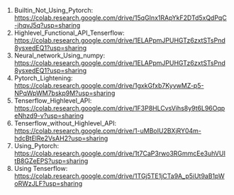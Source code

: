 1) Builtin_Not_Using_Pytorch: https://colab.research.google.com/drive/15qGInx1RApYkF2DTd5xQdPqC-jhqvJ5q?usp=sharing
2) Highlevel_Functional_API_Tenserflow: https://colab.research.google.com/drive/1ELAPpmJPUHGTz6zxtSTsPnd8ysxedEQ1?usp=sharing
3) Neural_network_Using_numpy: https://colab.research.google.com/drive/1ELAPpmJPUHGTz6zxtSTsPnd8ysxedEQ1?usp=sharing
4) Pytorch_Lightening: https://colab.research.google.com/drive/1gxkGfxb7KyvwMZ-p5-NPqWpWM7bskp9M?usp=sharing
5) Tenserflow_Highlevel_API: https://colab.research.google.com/drive/1F3P8HLCvsVihs8y9t6L96OqpeNhzd9-v?usp=sharing
6) Tenserflow_without_Highlevel_API: https://colab.research.google.com/drive/1-uMBoIU2BXjRY04m-hdcBtElRe2VsAH2?usp=sharing
7) Using_Pytorch: https://colab.research.google.com/drive/1t7CaP3rwo3RGmmcEe3uhVUItB8GZeEPS?usp=sharing
8) Using Tenserflow: https://colab.research.google.com/drive/1TGj5TE1jCTa9A_p5iUt9aB1pWoRWzJLF?usp=sharing
